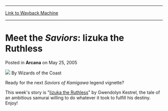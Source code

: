 
---
[Link to Wayback Machine](https://web.archive.org/web/20211024233001/https://magic.wizards.com/en/articles/archive/arcana/meet-saviors-iizuka-ruthless-2005-05-25)

[_metadata_:author]:- "Wizards of the Coast"
[_metadata_:description]:- "Ready for the next Saviors of Kamigawa legend vignette? This week's story is `Iizuka the Ruthless` by Gwendolyn Kestrel, the tale of an ambitious samurai willing to do whatever it took to fulfill his destiny. Enjoy!"
[_metadata_:generator]:- "Drupal 7 (http://drupal.org)"
[_metadata_:node]:- "608696"
[_metadata_:publish_date]:- "2005-05-25"
[_metadata_:source]:- "div-main-content"
[_metadata_:title]:- "Meet the Saviors: Iizuka the Ruthless"
[_metadata_:wayback_capture_timestamp]:- "2021-10-24 23:30:01"
[_metadata_:wayback_raw_url]:- "https://web.archive.org/web/20211024233001id_/https://magic.wizards.com/en/articles/archive/arcana/meet-saviors-iizuka-ruthless-2005-05-25"
[_metadata_:wayback_url]:- "https://magic.wizards.com/en/articles/archive/arcana/meet-saviors-iizuka-ruthless-2005-05-25"
---


Meet the *Saviors*: Iizuka the Ruthless
=======================================



 Posted in **Arcana**
 on May 25, 2005 






![](https://media.magic.wizards.com/styles/auth_small/public/images/person/wizards_author.jpg)
By Wizards of the Coast











Ready for the next *Saviors of Kamigawa* legend vignette? 


This week's story is "[Iizuka the Ruthless](http://archive.wizards.com/Magic/Magazine/Article.aspx?x=magic/sok/iizuka)" by Gwendolyn Kestrel, the tale of an ambitious samurai willing to do whatever it took to fulfill his destiny. Enjoy!







